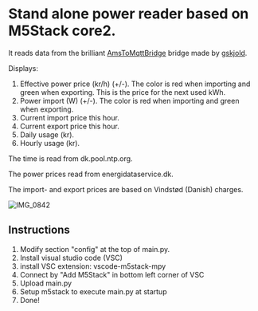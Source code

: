 # Stand alone power reader based on M5Stack core2.
It reads data from the brilliant [AmsToMqttBridge](https://github.com/gskjold/AmsToMqttBridge) bridge made by [gskjold](https://github.com/gskjold).

Displays:
1. Effective power price (kr/h) (+/-). The color is red when importing and green when exporting. This is the price for the next used kWh.
2. Power import (W) (+/-). The color is red when importing and green when exporting.
3. Current import price this hour.
4. Current export price this hour.
5. Daily usage (kr).
6. Hourly usage (kr).

The time is read from dk.pool.ntp.org.

The power prices read from energidataservice.dk.

The import- and export prices are based on Vindstød (Danish) charges.

![IMG_0842](https://user-images.githubusercontent.com/113230479/194697393-0e024e24-e7ae-4c61-90d2-625a0adc09f2.jpeg)

## Instructions
1. Modify section "config" at the top of main.py.
2. Install visual studio code (VSC)
3. install VSC extension: vscode-m5stack-mpy
4. Connect by "Add M5Stack" in bottom left corner of VSC
5. Upload main.py
6. Setup m5stack to execute main.py at startup
7. Done!

